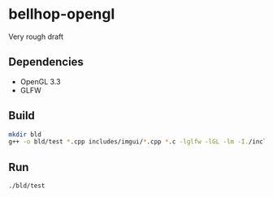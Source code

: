 # bellhop-opengl

Very rough draft

## Dependencies
- OpenGL 3.3
- GLFW

## Build
```bash
mkdir bld
g++ -o bld/test *.cpp includes/imgui/*.cpp *.c -lglfw -lGL -lm -I./includes
```

## Run
```bash
./bld/test
```